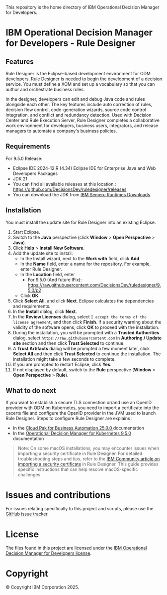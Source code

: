 This repository is the home directory of IBM Operational Decision Manager for Developers.

# IBM Operational Decision Manager for Developers - Rule Designer

## Features
Rule Designer is the Eclipse-based development environment for ODM developers. Rule Designer is needed to begin the development of a decision service. You must define a XOM and set up a vocabulary so that you can author and orchestrate business rules.

In the designer, developers can edit and debug Java code and rules alongside each other. The key features include auto correction of rules, decision flow control, code-generation wizards, source code control integration, and conflict and redundancy detection. Used with Decision Center and Rule Execution Server, Rule Designer completes a collaborative work environment for developers, business users, integrators, and release managers to automate a company's business policies.

## Requirements

For 9.5.0 Release:
   - Eclipse IDE 2024-12 R (4.34) Eclipse IDE for Enterprise Java and Web Developers Packages
   - JDK 21
   - You can find all available releases at this location : https://github.com/DecisionsDev/ruledesigner/releases
   - You can download the JDK from [IBM Semeru Runtimes Downloads](https://developer.ibm.com/languages/java/semeru-runtimes/downloads/).


## Installation
You must install the update site for Rule Designer into an existing Eclipse.

1. Start Eclipse.
2. Switch to the **Java** perspective (click **Window** > **Open Perspective** > **Java**).
3. Click **Help** > **Install New Software**.
4. Add the update site to install:
   - In the Install wizard, next to the **Work with** field, click **Add**.
   - In the **Name** field, enter a name for the repository. For example, enter Rule Designer.
   - In the **Location** field, enter
     - For 9.5.0 (And future IFix): https://raw.githubusercontent.com/DecisionsDev/ruledesigner/9.5.0/p2 .    
   - Click **OK**.
5. Click **Select All**, and click **Next**. Eclipse calculates the dependencies and requirements.
6. In the **Install** dialog, click **Next**.
7. In the **Review Licenses** dialog, select `I accept the terms of the license agreement`, and then click **Finish**. If a security warning about the validity of the software opens, click **OK** to proceed with the installation.
8. During the installation, you will be prompted with a **Trusted Authorities** dialog, select `https://raw.githubusercontent.com` in **Authoring / Update site** section and then click **Trust Selected** to continue.
9. A **Trust Artifacts** dialog will be prompted a few moment later, click **Select All** and then click **Trust Selected** to continue the installation. The installation might take a few seconds to complete. 
10. If you are prompted to restart Eclipse, click **Yes**.
11. If not displayed by default, switch to the **Rule** perspective (**Window** > **Open Perspective** > **Rule**).

## What to do next
If you want to establish a secure TLS connection or/and use an OpenID provider with ODM on Kubernetes, you need to import a certificate into the cacerts file and configure the OpenID provider in the JVM used to launch Rule Designer. 
Steps to configure Rule Designer are explains :
- In the [Cloud Pak for Business Automation 25.0.0 ](https://www.ibm.com/docs/en/cloud-paks/cp-biz-automation/25.0.0?topic=manager-importing-security-certificate-in-rule-designer) documentation
- In the [Operational Decision Manager for Kubernetes 9.5.0](https://www.ibm.com/docs/en/odm/9.5.0?topic=designer-importing-security-certificate-in-rule) documentation

> Note: On some macOS installations, you may encounter issues when importing a security certificate in Rule Designer. For detailed troubleshooting steps and tips, refer to the [IBM Community article on importing a security certificate](https://community.ibm.com/community/user/automation/blogs/sia-sin-tay/2025/01/13/tips-about-importing-a-security-certificate-in-rul) in Rule Designer. This guide provides specific instructions that can help resolve macOS-specific challenges.

# Issues and contributions
For issues relating specifically to this project and scripts, please use the [GitHub issue tracker](https://github.com/DecisionsDev/ruledesigner/issues).

# License
The files found in this project are licensed under the [IBM Operational Decision Manager for Developers license](LICENSE).

# Copyright
© Copyright IBM Corporation 2025.
